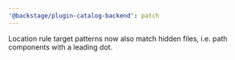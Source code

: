 ```yaml
---
'@backstage/plugin-catalog-backend': patch
---
```


Location rule target patterns now also match hidden files, i.e. path components with a leading dot.
